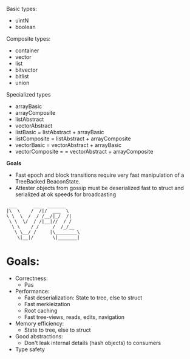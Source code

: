 Basic types:

- uintN
- boolean

Composite types:

- container
- vector
- list
- bitvector
- bitlist
- union

Specialized types

- arrayBasic
- arrayComposite
- listAbstract
- vectorAbstract
- listBasic = listAbstract + arrayBasic
- listComposite = listAbstract + arrayComposite
- vectorBasic = vectorAbstract + arrayBasic
- vectorComposite = = vectorAbstract + arrayComposite

**Goals**

- Fast epoch and block transitions require very fast manipulation of a TreeBacked BeaconState.
- Attester objects from gossip must be deserialized fast to struct and serialized at ok speeds for broadcasting

```
 ___      ___  _______
|\  \    /  /|/  ___  \
\ \  \  /  / /__/|_/  /|
 \ \  \/  / /|__|//  / /
  \ \    / /     /  /_/__
   \ \__/ /     |\________\
    \|__|/       \|_______|

```

# Goals:

- Correctness:
  - Pas
- Performance:
  - Fast deserialization: State to tree, else to struct
  - Fast merkleization
  - Root caching
  - Fast tree-views, reads, edits, navigation
- Memory efficiency:
  - State to tree, else to struct
- Good abstractions:
  - Don't leak internal details (hash objects) to consumers
- Type safety
